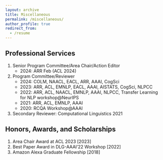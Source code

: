 ```yaml
---
layout: archive
title: Miscellaneous
permalink: /miscellaneous/
author_profile: true
redirect_from:
  - /resume
---
```


<h2>Professional Services</h2>
<ol>
	<li> Senior Program Committee/Area Chair/Action Editor
		<ul>
			<li>2024: ARR Feb (ACL 2024)</li>
    	</ul>
	</li>
	<li> Program Committee/Reviewer
		<ul>
			<li>2024: COLM, NAACL, EACL, ARR, AAAI, CogSci </li>
			<li>2023: ARR, ACL, EMNLP, EACL, AAAI, AISTATS, CogSci, NLPCC </li>
			<li>2022: ARR, ACL, NAACL, EMNLP, AAAI, NLPCC, Transfer Learning for NLP workshop@NeurIPS</li>
			<li>2021: ARR, ACL, EMNLP, AAAI </li>
			<li>2020: RCQA Workshop@AAAI  </li>
    		</ul>
	</li>
	<li> Secondary Reviewer: Computational Linguistics 2021 </li>
</ol>

<h2>Honors, Awards, and Scholarships</h2>
<ol>
	<li> Area Chair Award at ACL 2023 [2023] </li>
	<li> Best Paper Award in DLG-AAAI’22 Workshop [2022] </li>
	<li> Amazon Alexa Graduate Fellowship [2018] </li>
</ol>


